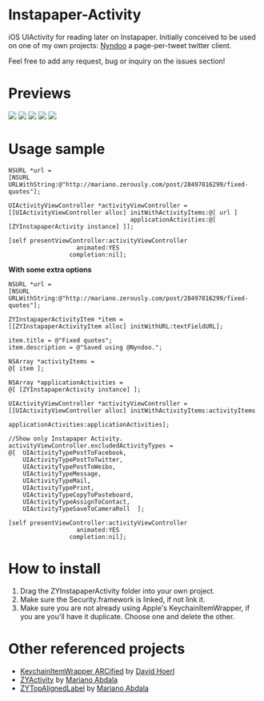 Instapaper-Activity
===================

iOS UIActivity for reading later on Instapaper. Initially conceived to be used on one of my own projects: [Nyndoo](http://www.nyndoo.com) a page-per-tweet twitter client.

Feel free to add any request, bug or inquiry on the issues section!

Previews
========
![](https://raw.github.com/marianoabdala/ZYInstapaperActivity/master/Resources/Intro.PNG)
![](https://raw.github.com/marianoabdala/ZYInstapaperActivity/master/Resources/UIActivityViewController.PNG)
![](https://raw.github.com/marianoabdala/ZYInstapaperActivity/master/Resources/WithTheGang.PNG)
![](https://raw.github.com/marianoabdala/ZYInstapaperActivity/master/Resources/Credentials.PNG)
![](https://raw.github.com/marianoabdala/ZYInstapaperActivity/master/Resources/Adding.PNG)

Usage sample
============

    NSURL *url =
    [NSURL URLWithString:@"http://mariano.zerously.com/post/28497816299/fixed-quotes"];
    
    UIActivityViewController *activityViewController =
    [[UIActivityViewController alloc] initWithActivityItems:@[ url ]
                                      applicationActivities:@[ [ZYInstapaperActivity instance] ]];
    
    [self presentViewController:activityViewController
                       animated:YES
                     completion:nil];


**With some extra options**

    NSURL *url =
    [NSURL URLWithString:@"http://mariano.zerously.com/post/28497816299/fixed-quotes"];
    
    ZYInstapaperActivityItem *item =
    [[ZYInstapaperActivityItem alloc] initWithURL:textFieldURL];
    
    item.title = @"Fixed quotes";
    item.description = @"Saved using @Nyndoo.";
    
    NSArray *activityItems =
    @[ item ];
    
    NSArray *applicationActivities =
    @[ [ZYInstapaperActivity instance] ];
    
    UIActivityViewController *activityViewController =
    [[UIActivityViewController alloc] initWithActivityItems:activityItems
                                      applicationActivities:applicationActivities];
    
    //Show only Instapaper Activity.
    activityViewController.excludedActivityTypes =
    @[  UIActivityTypePostToFacebook,
        UIActivityTypePostToTwitter,
        UIActivityTypePostToWeibo,
        UIActivityTypeMessage,
        UIActivityTypeMail,
        UIActivityTypePrint,
        UIActivityTypeCopyToPasteboard,
        UIActivityTypeAssignToContact,
        UIActivityTypeSaveToCameraRoll  ];
    
    [self presentViewController:activityViewController
                       animated:YES
                     completion:nil];

How to install
==============

1. Drag the ZYInstapaperActivity folder into your own project.
2. Make sure the Security.framework is linked, if not link it.
3. Make sure you are not already using Apple's KeychainItemWrapper, if you are you'll have it duplicate. Choose one and delete the other.

Other referenced projects
=========================
* [KeychainItemWrapper ARCified](https://gist.github.com/1170641) by [David Hoerl](https://github.com/dhoerl)
* [ZYActivity](https://github.com/marianoabdala/ZYActivity) by [Mariano Abdala](https://github.com/marianoabdala)
* [ZYTopAlignedLabel](https://github.com/marianoabdala/Zerously-toolkit) by [Mariano Abdala](https://github.com/marianoabdala)

